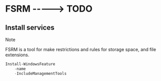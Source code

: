 # FSRM -----> TODO

## Install services

> [!NOTE]
> FSRM is a tool for make restrictions and rules for storage space, and file extensions.

```powershell
Install-WindowsFeature
    -name 
    -IncludeManagementTools
```
